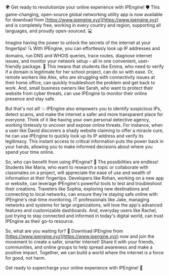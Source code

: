 🌍 Get ready to revolutionize your online experience with IPEngine! 🛡️ This game-changing, open-source global networking utility app is now available for download from [https://www.ipengine.xyz](https://www.ipengine.xyz) and is completely free, working in every country and region, supporting all languages, and proudly open-sourced. 💻

Imagine having the power to unlock the secrets of the internet at your fingertips! 🔍 With IPEngine, you can effortlessly look up IP addresses and domains, run DNS and WHOIS queries, trace routes, diagnose internet issues, and monitor your network setup – all in one convenient, user-friendly package. 📡 This means that students like Emma, who need to verify if a domain is legitimate for her school project, can do so with ease. Or, remote workers like Alex, who are struggling with connectivity issues at their home office, can quickly troubleshoot the problem and get back to work. And, small business owners like Sarah, who want to protect their website from cyber threats, can use IPEngine to monitor their online presence and stay safe.

But that's not all! 💥 IPEngine also empowers you to identify suspicious IPs, detect scams, and make the internet a safer and more transparent place for everyone. Think of it like having your own personal detective agency, working tirelessly to uncover and expose online threats. For instance, when a user like David discovers a shady website claiming to offer a miracle cure, he can use IPEngine to quickly look up its IP address and verify its legitimacy. This instant access to critical information puts the power back in your hands, allowing you to make informed decisions about where you spend your time online.

So, who can benefit from using IPEngine? 🤔 The possibilities are endless! Students like Maria, who want to research a topic or collaborate with classmates on a project, will appreciate the ease of use and wealth of information at their fingertips. Developers like Rohan, working on a new app or website, can leverage IPEngine's powerful tools to test and troubleshoot their creations. Travelers like Sophia, exploring new destinations and connecting to local networks, can ensure they're staying safe online with IPEngine's real-time monitoring. IT professionals like Jake, managing networks and systems for large organizations, will love the app's advanced features and customizable dashboards. And, everyday users like Rachel, just trying to stay connected and informed in today's digital world, can trust IPEngine as their go-to resource.

So, what are you waiting for? 🚀 Download IPEngine from [https://www.ipengine.xyz](https://www.ipengine.xyz) now and join the movement to create a safer, smarter internet! Share it with your friends, communities, and online groups to help spread awareness and make a positive impact. Together, we can build a world where the internet is a force for good, not harm.

Get ready to supercharge your online experience with IPEngine! 🚀